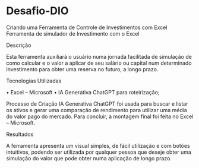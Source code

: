# Desafio-DIO
Criando uma Ferramenta de Controle de Investimentos com Excel
Ferramenta de simulador de Investimento com o Excel

Descrição

Esta ferramenta auxiliará o usuário numa jornada facilitada de simulação de como calcular e o valor a aplicar de seu salário ou capital num determinado investimento para obter uma reserva no futuro, a longo prazo.

Tecnologias Utilizadas

•	Excel – Microsoft
•	IA Generativa ChatGPT para roteirização;

Processo de Criação
IA Generativa ChatGPT foi usada para buscar e listar os ativos e gerar uma comparação de rendimento para utilizar uma média do valor pago do mercado. Para concluir, a montagem final foi feita no Excel – Microsoft.

Resultados

A ferramenta apresenta um visual simples, de fácil utilização e com botões intuitivos, podendo ser utilizada por qualquer pessoa que deseje obter uma simulação do valor que pode obter numa aplicação de longo prazo.
